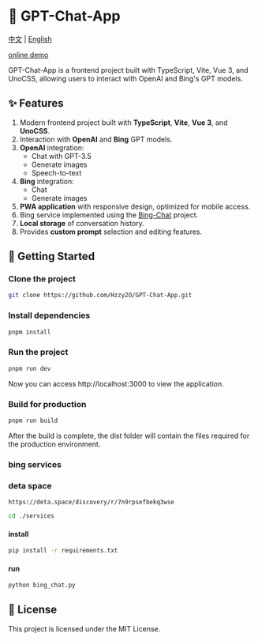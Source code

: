 # 🧠 GPT-Chat-App

<div>
  <a href="./README.md">中文</a> |
  <a href="./README.en.md">English</a>
</div>

[online demo](https://gpt-chat-app-six.vercel.app)

GPT-Chat-App is a frontend project built with TypeScript, Vite, Vue 3, and UnoCSS, allowing users to interact with OpenAI and Bing's GPT models.

## ✨ Features

1. Modern frontend project built with **TypeScript**, **Vite**, **Vue 3**, and **UnoCSS**.
2. Interaction with **OpenAI** and **Bing** GPT models.
3. **OpenAI** integration:
   - Chat with GPT-3.5
   - Generate images
   - Speech-to-text
4. **Bing** integration:
   - Chat
   - Generate images
5. **PWA application** with responsive design, optimized for mobile access.
6. Bing service implemented using the [Bing-Chat](https://github.com/XiaoXinYo/Bing-Chat) project.
7. **Local storage** of conversation history.
8. Provides **custom prompt** selection and editing features.

## 🚀 Getting Started

### Clone the project

```bash
git clone https://github.com/Hzzy2O/GPT-Chat-App.git
```

### Install dependencies
```bash
pnpm install
```

### Run the project

```bash
pnpm run dev
```

Now you can access http://localhost:3000 to view the application.

### Build for production

```bash
pnpm run build
```

After the build is complete, the dist folder will contain the files required for the production environment.

### bing services

### deta space 
```
https://deta.space/discovery/r/7n9rpsefbekq3wse
```

```bash
cd ./services
```

#### install
```bash
pip install -r requirements.txt
```
#### run
```bash
python bing_chat.py
```

## 📝 License

This project is licensed under the MIT License.
